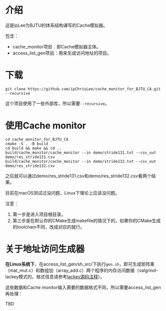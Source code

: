 # 介绍

这是ipLee为BJTU的体系结构课写的Cache模拟器。

包含：

* cache_monitor项目：即Cache模拟器主体。
* access_list_gen项目：用来生成访问地址的项目。



# 下载

```shell
git clone https://github.com/ipChrisLee/cache_monitor_for_BJTU_CA.git --recursive
```

这个项目使用了一些外部库，所以需要`--recursive`。



# 使用Cache monitor

```shell
cd cache_monitor_for_BJTU_CA
cmake -S . -B build
cd build && make && cd ..
build/cache_monitor/cache_monitor --in demo/stride131.txt --csv_out demo/res_stride131.csv
build/cache_monitor/cache_monitor --in demo/stride132.txt --csv_out demo/res_stride132.csv
```

之后就可以通过demo/res_stride131.csv和demo/res_stride132.csv看两个结果。

目前在macOS测试过没问题，Linux下理论上应该没问题。

注意：

1. 第一步是进入项目根目录。
2. 第三步是在默认你的CMake生成makefile的情况下的，如果你的CMake生成的toolchain不同，改成对应的就行。



# 关于地址访问生成器

**在Linux系统下**，在access_list_gen/sh_src/下执行`gen.sh`，即可生成矩阵乘（mat_mut.c）和数组加（array_add.c）两个程序的内存访问数据（valgrind-lackey模式的，格式信息请参考[lackey源码注释](https://sourceware.org/git/?p=valgrind.git;a=blob;f=lackey/lk_main.c;h=e19b39f16f3414aef3141eeef8e229e0b73c7071;hb=HEAD)）。

这些数据和Cache monitor输入需要的数据格式不同，所以需要access_list_gen再处理：

TBD